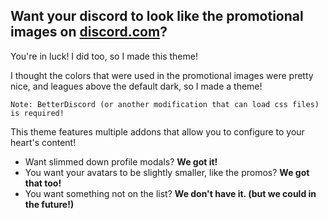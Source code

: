 ## Want your discord to look like the promotional images on [discord.com](https://discord.com/)?
You're in luck! I did too, so I made this theme!

I thought the colors that were used in the promotional images were pretty nice, and leagues above the default dark, so I made a theme!

`Note: BetterDiscord (or another modification that can load css files) is required!`

This theme features multiple addons that allow you to configure to your heart's content!

* Want slimmed down profile modals? **We got it!**
* You want your avatars to be slightly smaller, like the promos? **We got that too!**
* You want something not on the list? **We don't have it. (but we could in the future!)**
